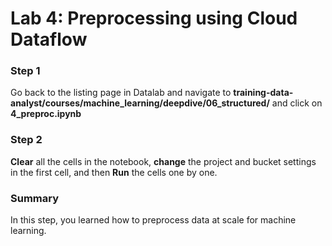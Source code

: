 # Lab 4: Preprocessing using Cloud Dataflow

### **Step 1**

Go back to the listing page in Datalab and navigate to **training-data-analyst/courses/machine_learning/deepdive/06_structured/** and click on **4_preproc.ipynb**

### **Step 2**

**Clear** all the cells in the notebook, **change** the project and bucket settings in the first cell, and then **Run** the cells one by one.

### **Summary**

In this step, you learned how to preprocess data at scale for machine learning.